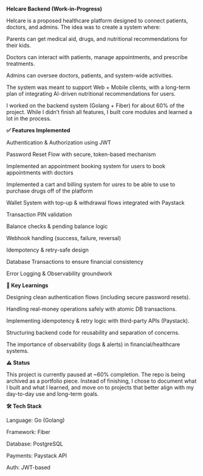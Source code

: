 **Helcare Backend (Work-in-Progress)**

Helcare is a proposed healthcare platform designed to connect patients, doctors, and admins. The idea was to create a system where:

Parents can get medical aid, drugs, and nutritional recommendations for their kids.

Doctors can interact with patients, manage appointments, and prescribe treatments.

Admins can oversee doctors, patients, and system-wide activities.

The system was meant to support Web + Mobile clients, with a long-term plan of integrating AI-driven nutritional recommendations for users.

I worked on the backend system (Golang + Fiber) for about 60% of the project. While I didn’t finish all features, I built core modules and learned a lot in the process.

**✅ Features Implemented**

Authentication & Authorization using JWT

Password Reset Flow with secure, token-based mechanism

Implemented an appointment booking system for users to book appointments with doctors

Implemented a cart and billing system for usres to be able to use to purchase drugs off of the platform 

Wallet System with top-up & withdrawal flows integrated with Paystack

Transaction PIN validation

Balance checks & pending balance logic

Webhook handling (success, failure, reversal)

Idempotency & retry-safe design

Database Transactions to ensure financial consistency

Error Logging & Observability groundwork

**🔑 Key Learnings**

Designing clean authentication flows (including secure password resets).

Handling real-money operations safely with atomic DB transactions.

Implementing idempotency & retry logic with third-party APIs (Paystack).

Structuring backend code for reusability and separation of concerns.

The importance of observability (logs & alerts) in financial/healthcare systems.

**⚠️ Status**

This project is currently paused at ~60% completion. The repo is being archived as a portfolio piece.
Instead of finishing, I chose to document what I built and what I learned, and move on to projects that better align with my day-to-day use and long-term goals.

**🛠️ Tech Stack**

Language: Go (Golang)

Framework: Fiber

Database: PostgreSQL

Payments: Paystack API

Auth: JWT-based
